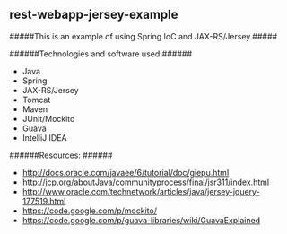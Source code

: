 rest-webapp-jersey-example
---------------------------

#####This is an example of using Spring IoC and JAX-RS/Jersey.#####

######Technologies and software used:######
* Java
* Spring
* JAX-RS/Jersey
* Tomcat
* Maven
* JUnit/Mockito
* Guava
* IntelliJ IDEA 

######Resources: ######
* http://docs.oracle.com/javaee/6/tutorial/doc/giepu.html
* http://jcp.org/aboutJava/communityprocess/final/jsr311/index.html
* http://www.oracle.com/technetwork/articles/java/jersey-jquery-177519.html
* https://code.google.com/p/mockito/
* https://code.google.com/p/guava-libraries/wiki/GuavaExplained

